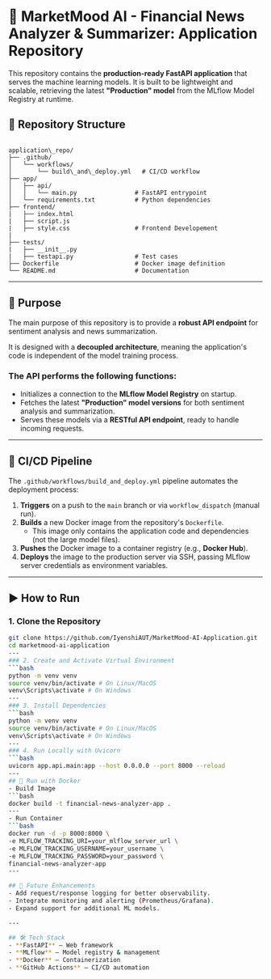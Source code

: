 # 🚀 MarketMood AI - Financial News Analyzer &  Summarizer: Application Repository

This repository contains the **production-ready FastAPI application** that serves the machine learning models. It is built to be lightweight and scalable, retrieving the latest **"Production" model** from the MLflow Model Registry at runtime.


## 📁 Repository Structure
```

application\_repo/
├── .github/
│   └── workflows/
│       └── build\_and\_deploy.yml   # CI/CD workflow
├── app/
│   ├── api/
│   │   └── main.py                # FastAPI entrypoint
│   └── requirements.txt           # Python dependencies
├── frontend/
|   ├── index.html
|   ├── script.js
|   ├── style.css                  # Frontend Developement
| 
├── tests/
|   ├── __init__.py
|   ├── testapi.py                 # Test cases
├── Dockerfile                     # Docker image definition
└── README.md                      # Documentation

```

---

## 🎯 Purpose
The main purpose of this repository is to provide a **robust API endpoint** for sentiment analysis and news summarization. 

It is designed with a **decoupled architecture**, meaning the application's code is independent of the model training process.

### The API performs the following functions:
- Initializes a connection to the **MLflow Model Registry** on startup.
- Fetches the latest **"Production" model versions** for both sentiment analysis and summarization.
- Serves these models via a **RESTful API endpoint**, ready to handle incoming requests.

---

## 🚀 CI/CD Pipeline
The `.github/workflows/build_and_deploy.yml` pipeline automates the deployment process:

1. **Triggers** on a push to the `main` branch or via `workflow_dispatch` (manual run).
2. **Builds** a new Docker image from the repository's `Dockerfile`.  
   - This image only contains the application code and dependencies (not the large model files).
3. **Pushes** the Docker image to a container registry (e.g., **Docker Hub**).
4. **Deploys** the image to the production server via SSH, passing MLflow server credentials as environment variables.
---
## ▶️ How to Run

### 1. Clone the Repository
```bash
git clone https://github.com/IyenshiAUT/MarketMood-AI-Application.git
cd marketmood-ai-application
---
### 2. Create and Activate Virtual Environment
```bash
python -m venv venv
source venv/bin/activate # On Linux/MacOS
venv\Scripts\activate # On Windows
---
### 3. Install Dependencies
```bash
python -m venv venv
source venv/bin/activate # On Linux/MacOS
venv\Scripts\activate # On Windows
---
### 4. Run Locally with Uvicorn
```bash
uvicorn app.api.main:app --host 0.0.0.0 --port 8000 --reload
---
## 🐳 Run with Docker
- Build Image
```bash
docker build -t financial-news-analyzer-app .
---
- Run Container
```bash
docker run -d -p 8000:8000 \
-e MLFLOW_TRACKING_URI=your_mlflow_server_url \
-e MLFLOW_TRACKING_USERNAME=your_username \
-e MLFLOW_TRACKING_PASSWORD=your_password \
financial-news-analyzer-app
---

## 📌 Future Enhancements
- Add request/response logging for better observability.
- Integrate monitoring and alerting (Prometheus/Grafana).
- Expand support for additional ML models.

---

## 🛠️ Tech Stack
- **FastAPI** – Web framework
- **MLflow** – Model registry & management
- **Docker** – Containerization
- **GitHub Actions** – CI/CD automation
